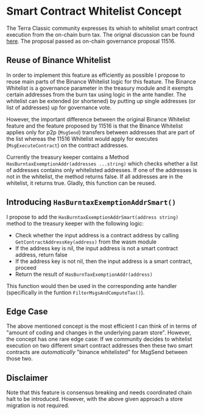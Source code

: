 # Smart Contract Whitelist Concept

The Terra Classic community expresses its whish to whitelist smart contract execution from the on-chain burn tax. The orignal discussion can be found [here](https://classic-agora.terra.money/t/new-economic-policy-for-terra-classic-set-of-4-proposals-to-align-incentives/50415). The proposal passed as on-chain governance proposal 11516.

## Reuse of Binance Whitelist

In order to implement this feature as efficiently as possible I propose to reuse main parts of the Binance Whitelist logic for this feature. The Binance Whitelist is a governance parameter in the treasury module and it exempts certain addresses from the burn tax using logic in the ante handler. The whitelist can be extended (or shortened) by putting up single addresses (or list of addresses) up for governance vote.

However, the important difference between the original Binance Whitelist feature and the feature proposed by 11516 is that the Binance Whitelist applies only for p2p (`MsgSend`) transfers between addresses that are part of the list whereas the 11516 Whitelist would apply for executes (`MsgExecuteContract`) on the contract addresses.

Currently the treasury keeper contains a Method `HasBurntaxExemptionAddr(addresses ...string)` which checks whether a list of addresses contains only whitelisted addresses. If one of the addresses is not in the whitelist, the method returns false. If all addresses are in the whitelist, it returns true. Gladly, this function can be reused.

## Introducing `HasBurntaxExemptionAddrSmart()`

I propose to add the `HasBurntaxExemptionAddrSmart(address string)` method to the treasury keeper with the following logic:

- Check whether the input address is a contract address by calling `GetContractAddressKey(address)` from the wasm module
- If the address key is nil, the input address is not a smart contract address, return false
- If the address key is not nil, then the input address is a smart contract, proceed
- Return the result of `HasBurnTaxExemptionAddr(address)`

This function would then be used in the corresponding ante handler (specifically in the funtion `FilterMsgsAndComputeTax()`).

## Edge Case

The above mentioned concept is the most efficient I can think of in terms of "amount of coding and changes in the underlying param store". However, the concept has one rare edge case: If we community decides to whitelist execution on two different smart contract addresses then these two smart contracts are *automatically* "binance whitelisted" for MsgSend between those two.

## Disclaimer

Note that this feature is consensus breaking and needs coordinated chain halt to be introduced. However, with the above given approach a store migration is not required.
